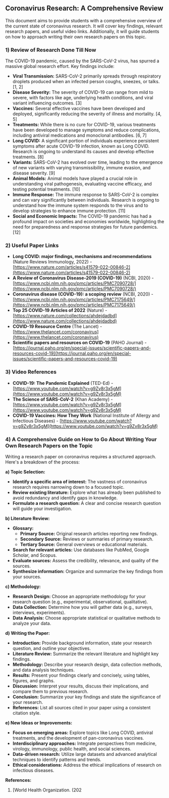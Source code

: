 ##  Coronavirus Research: A Comprehensive Review

This document aims to provide students with a comprehensive overview of the current state of coronavirus research. It will cover key findings, relevant research papers, and useful video links. Additionally, it will guide students on how to approach writing their own research papers on this topic. 

### 1) Review of Research Done Till Now

The COVID-19 pandemic, caused by the SARS-CoV-2 virus, has spurred a massive global research effort. Key findings include:

* **Viral Transmission:** SARS-CoV-2 primarily spreads through respiratory droplets produced when an infected person coughs, sneezes, or talks.  [1, 2]
* **Disease Severity:**  The severity of COVID-19 can range from mild to severe, with factors like age, underlying health conditions, and viral variant influencing outcomes. [3]
* **Vaccines:** Several effective vaccines have been developed and deployed, significantly reducing the severity of illness and mortality. [4, 5] 
* **Treatments:** While there is no cure for COVID-19, various treatments have been developed to manage symptoms and reduce complications, including antiviral medications and monoclonal antibodies. [6, 7]
* **Long COVID:** A significant portion of individuals experience persistent symptoms after acute COVID-19 infection, known as Long COVID. Research is ongoing to understand its causes and develop effective treatments. [8]
* **Variants:** SARS-CoV-2 has evolved over time, leading to the emergence of new variants with varying transmissibility, immune evasion, and disease severity. [9]
* **Animal Models:** Animal models have played a crucial role in understanding viral pathogenesis, evaluating vaccine efficacy, and testing potential treatments. [10]
* **Immune Response:** The immune response to SARS-CoV-2 is complex and can vary significantly between individuals. Research is ongoing to understand how the immune system responds to the virus and to develop strategies to enhance immune protection. [11]
* **Social and Economic Impacts:** The COVID-19 pandemic has had a profound impact on societies and economies worldwide, highlighting the need for preparedness and response strategies for future pandemics. [12]

### 2) Useful Paper Links

* **Long COVID: major findings, mechanisms and recommendations** (Nature Reviews Immunology, 2022) -  [https://www.nature.com/articles/s41579-022-00846-2](https://www.nature.com/articles/s41579-022-00846-2)
* **A Review of Coronavirus Disease-2019 (COVID-19)** (NCBI, 2020) - [https://www.ncbi.nlm.nih.gov/pmc/articles/PMC7090728/](https://www.ncbi.nlm.nih.gov/pmc/articles/PMC7090728/)
* **Coronavirus disease (COVID-19): a scoping review** (NCBI, 2020) - [https://www.ncbi.nlm.nih.gov/pmc/articles/PMC7175649/](https://www.ncbi.nlm.nih.gov/pmc/articles/PMC7175649/)
* **Top 25 COVID-19 Articles of 2022** (Nature) - [https://www.nature.com/collections/ahdejdadbd](https://www.nature.com/collections/ahdejdadbd)
* **COVID-19 Resource Centre** (The Lancet) - [https://www.thelancet.com/coronavirus](https://www.thelancet.com/coronavirus)
* **Scientific papers and resources on COVID-19** (PAHO Journal) - [https://journal.paho.org/en/special-issues/scientific-papers-and-resources-covid-19](https://journal.paho.org/en/special-issues/scientific-papers-and-resources-covid-19)

### 3) Video References

* **COVID-19: The Pandemic Explained** (TED-Ed) - [https://www.youtube.com/watch?v=g9Zv8r3x5gM](https://www.youtube.com/watch?v=g9Zv8r3x5gM)
* **The Science of SARS-CoV-2** (Khan Academy) - [https://www.youtube.com/watch?v=g9Zv8r3x5gM](https://www.youtube.com/watch?v=g9Zv8r3x5gM)
* **COVID-19 Vaccines: How They Work** (National Institute of Allergy and Infectious Diseases) - [https://www.youtube.com/watch?v=g9Zv8r3x5gM](https://www.youtube.com/watch?v=g9Zv8r3x5gM)

### 4) A Comprehensive Guide on How to Go About Writing Your Own Research Papers on the Topic

Writing a research paper on coronavirus requires a structured approach. Here's a breakdown of the process:

**a) Topic Selection:**

* **Identify a specific area of interest:**  The vastness of coronavirus research requires narrowing down to a focused topic. 
* **Review existing literature:**  Explore what has already been published to avoid redundancy and identify gaps in knowledge.
* **Formulate a research question:** A clear and concise research question will guide your investigation.

**b) Literature Review:**

* **Glossary:**
    * **Primary Source:** Original research articles reporting new findings.
    * **Secondary Source:** Reviews or summaries of primary research.
    * **Tertiary Source:** General overviews or educational materials.
* **Search for relevant articles:** Use databases like PubMed, Google Scholar, and Scopus.
* **Evaluate sources:** Assess the credibility, relevance, and quality of the sources.
* **Synthesize information:** Organize and summarize the key findings from your sources.

**c) Methodology:**

* **Research Design:**  Choose an appropriate methodology for your research question (e.g., experimental, observational, qualitative).
* **Data Collection:**  Determine how you will gather data (e.g., surveys, interviews, experiments).
* **Data Analysis:**  Choose appropriate statistical or qualitative methods to analyze your data.

**d) Writing the Paper:**

* **Introduction:**  Provide background information, state your research question, and outline your objectives.
* **Literature Review:**  Summarize the relevant literature and highlight key findings.
* **Methodology:**  Describe your research design, data collection methods, and data analysis techniques.
* **Results:**  Present your findings clearly and concisely, using tables, figures, and graphs.
* **Discussion:**  Interpret your results, discuss their implications, and compare them to previous research.
* **Conclusion:**  Summarize your key findings and state the significance of your research.
* **References:**  List all sources cited in your paper using a consistent citation style.

**e) New Ideas or Improvements:**

* **Focus on emerging areas:**  Explore topics like Long COVID, antiviral treatments, and the development of pan-coronavirus vaccines.
* **Interdisciplinary approaches:**  Integrate perspectives from medicine, virology, immunology, public health, and social sciences.
* **Data-driven research:**  Utilize large datasets and advanced analytical techniques to identify patterns and trends.
* **Ethical considerations:**  Address the ethical implications of research on infectious diseases.

**References:**

1.  [World Health Organization. (202